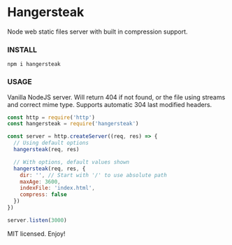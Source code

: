 # Hangersteak

Node web static files server with built in compression support.

### INSTALL
```npm i hangersteak```

### USAGE
Vanilla NodeJS server. Will return 404 if not found, or the file using streams and correct mime type. Supports automatic 304 last modified headers.
```javascript
const http = require('http')
const hangersteak = require('hangersteak')

const server = http.createServer((req, res) => {
  // Using default options
  hangersteak(req, res)

  // With options, default values shown
  hangersteak(req, res, {
    dir: '', // Start with '/' to use absolute path
    maxAge: 3600,
    indexFile: 'index.html',
    compress: false
  })
})

server.listen(3000)
```
MIT licensed. Enjoy!

